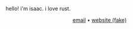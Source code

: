 hello! i'm isaac. i love rust.

<div align="center"><a href="mailto:me@cark.moe">email</a> • <a href="http://cark.moe">website (fake)</a></div>